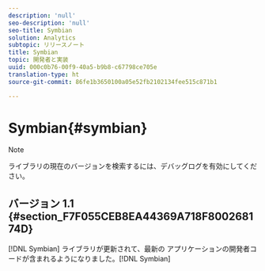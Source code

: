 ```yaml
---
description: 'null'
seo-description: 'null'
seo-title: Symbian
solution: Analytics
subtopic: リリースノート
title: Symbian
topic: 開発者と実装
uuid: 000c0b76-00f9-40a5-b9b8-c67798ce705e
translation-type: ht
source-git-commit: 86fe1b3650100a05e52fb2102134fee515c871b1

---
```



# Symbian{#symbian}

>[!NOTE]
>
>ライブラリの現在のバージョンを検索するには、デバッグログを有効にしてください。

## バージョン 1.1 {#section_F7F055CEB8EA44369A718F800268174D}

[!DNL Symbian] ライブラリが更新されて、最新の アプリケーションの開発者コードが含まれるようになりました。[!DNL Symbian]

